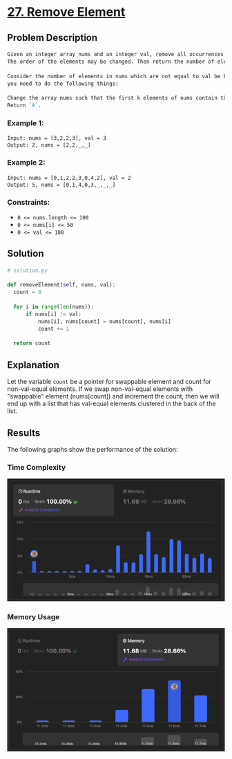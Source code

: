 # [27. Remove Element](https://leetcode.com/problems/remove-element/description)

## Problem Description

```markdown
Given an integer array nums and an integer val, remove all occurrences of val in nums in-place. 
The order of the elements may be changed. Then return the number of elements in nums which are not equal to val.

Consider the number of elements in nums which are not equal to val be k, to get accepted, 
you need to do the following things:

Change the array nums such that the first k elements of nums contain the elements which are not equal to val. The remaining elements of nums are not important as well as the size of nums.
Return `k`.
```

### Example 1:
```plaintext
Input: nums = [3,2,2,3], val = 3
Output: 2, nums = [2,2,_,_]
```

### Example 2:
```plaintext
Input: nums = [0,1,2,2,3,0,4,2], val = 2
Output: 5, nums = [0,1,4,0,3,_,_,_]
```

### Constraints:
- `0 <= nums.length <= 100`
- `0 <= nums[i] <= 50`
- `0 <= val <= 100`
  

## Solution

```python
# solution.py

def removeElement(self, nums, val):
  count = 0

  for i in range(len(nums)):
      if nums[i] != val:
          nums[i], nums[count] = nums[count], nums[i]
          count += 1
  
  return count

```

## Explanation
Let the variable `count` be a pointer for swappable element and count for non-val-equal elements.
If we swap non-val-equal elements with "swappable" element (nums[count]) and increment the count,
then we will end up with a list that has val-equal elements clustered in the back of the list.


## Results

The following graphs show the performance of the solution:

### Time Complexity
![Time Complexity](./time.png)

### Memory Usage
![Memory Usage](./space.png)

